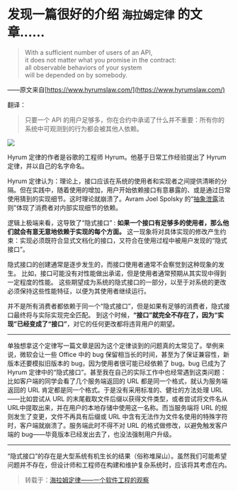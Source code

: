# 发现一篇很好的介绍 `海拉姆定律` 的文章......

> With a sufficient number of users of an API,  
> it does not matter what you promise in the contract:  
> all observable behaviors of your system  
> will be depended on by somebody.

——原文来自[https://www.hyrumslaw.com/](https://www.hyrumslaw.com/)

翻译：

> 只要一个 API 的用户足够多，你在合约中承诺了什么并不重要：所有你的系统中可观测到的行为都会被其他人依赖。

![](https://dev.admirable.pro/content/images/2021/11/--20211109-190005.png)

Hyrum 定律的作者是谷歌的工程师 Hyrum。他基于日常工作经验提出了 Hyrum 定律，并以自己的名字命名。

Hyrum 定律认为：理论上，接口应该在系统的使用者和实现者之间提供清晰的分隔。但在实践中，随着使用的增加，用户开始依赖接口有意暴露的、或是通过日常使用猜到的实现细节。这时理论就崩溃了。Avram Joel Spolsky 的“[抽象泄露](https://zh.wikipedia.org/wiki/%E6%8A%BD%E8%B1%A1%E6%B3%84%E6%BC%8F)法则”体现了消费者对内部实现细节的依赖。

逻辑上极端来看，这导致了“隐式接口” : **如果一个接口有足够多的使用者，那么他们就会有意无意地依赖于实现的每个方面。**  这一现象将对具体实现的修改产生约束：实现必须既符合显式文档化的接口，又符合在使用过程中被用户发现的“隐式接口”。

隐式接口的创建通常是逐步发生的，而接口使用者通常不会察觉到这种现象的发生。 比如，接口可能没有对性能做出承诺，但是使用者通常预期从其实现中得到一定程度的性能。 这些期望成为系统的隐式接口的一部分，以至于对系统的更改必须保持这些性能特征，以便为其使用者继续运行。

并不是所有消费者都依赖于同一个“隐式接口”，但是如果有足够的消费者，隐式接口最终将与实际实现完全匹配。 到这个时候，**“接口”就完全不存在了，因为“实现”已经变成了“接口”**，对它的任何更改都将违背用户的期望。

* * *

单独想拿这个定律写一篇文章是因为这个定律谈到的问题真的太常见了。举例来说，微软会让一些 Office 中的 bug 保留相当长的时间，甚至为了保证兼容性，新版本还要模拟旧版本的 bug，因为使用者很可能已经依赖了 bug。bug 已成为了 Hyrum 定律中的“隐式接口”。甚至我在自己的实际工作中也经常遇到这类问题：比如客户端的同学会看了几个服务端返回的 URL 都是同一个格式，就认为服务端返回的 URL 肯定都是同一个格式。于是没有采用标准的、健壮的方法处理 URL——比如尝试从 URL 的末尾截取文件后缀以获得文件类型，或者尝试将文件名从 URL中提取出来，并在用户的本地存储中使用这一名称。而当服务端将 URL 的规则发生了变更，文件不再具有后缀或 URL 中含有无法作为文件名使用的特殊字符时，客户端就崩溃了。服务端此时不得不对 URL 的格式做修改，以避免触发客户端的 bug——毕竟版本已经发出去了，也没法强制用户升级。

* * *

“隐式接口”的存在是大型系统有机生长的结果（俗称堆屎山）。虽然我们可能希望问题并不存在，但设计师和工程师在构建和维护复杂系统时，应该将其考虑在内。





> 转载于：[海拉姆定律——一个软件工程的观察](https://dev.admirable.pro/hyrums-law/)